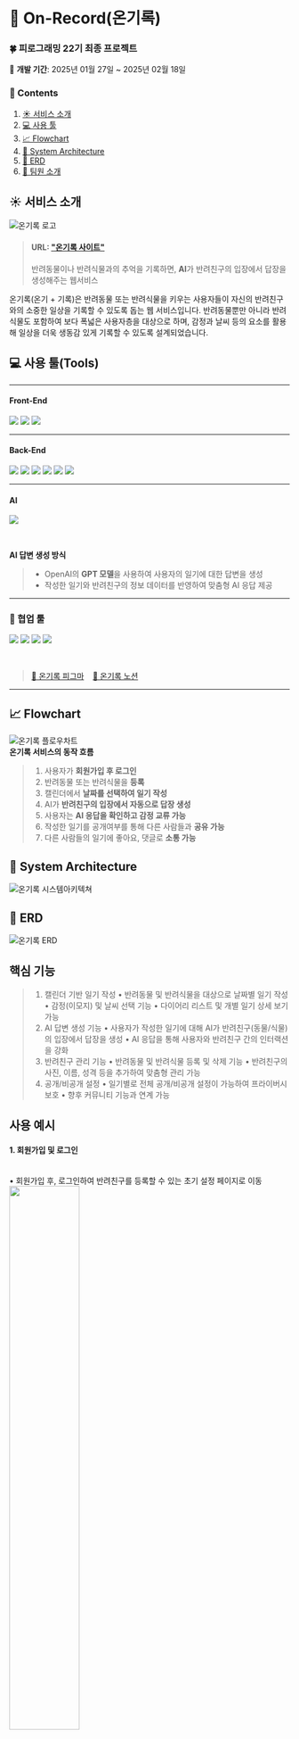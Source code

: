 # 📝 On-Record(온기록)
### 🍀 피로그래밍 22기 최종 프로젝트
📆 **개발 기간**: 2025년 01월 27일 ~ 2025년 02월 18일
### 📂 Contents
1. [☀️ 서비스 소개](#-서비스-소개)
2. [💻 사용 툴](#-사용-툴)
3. [📈 Flowchart](#-Flowchart)
4. [🧱 System Architecture](#-System-Architecture)
5. [📀 ERD](#-ERD)
6. [🐶 팀원 소개](#-팀원-소개)


## ☀️ 서비스 소개
![온기록 로고](static/images/readme/onrecord_logo(readme).png)
> #### URL: ["온기록 사이트"](onrecord.kr, "온기록 이용해보기")
> 반려동물이나 반려식물과의 추억을 기록하면, **AI**가 반려친구의 입장에서 답장을 생성해주는 웹서비스


온기록(온기 + 기록)은 반려동물 또는 반려식물을 키우는 사용자들이 자신의 반려친구와의 소중한 일상을 기록할 수 있도록 돕는 웹 서비스입니다.
반려동물뿐만 아니라 반려식물도 포함하여 보다 폭넓은 사용자층을 대상으로 하며, 감정과 날씨 등의 요소를 활용해 일상을 더욱 생동감 있게 기록할 수 있도록 설계되었습니다.


## 💻 사용 툴(Tools)

******

#### Front-End
<p>
    <img src="https://img.shields.io/badge/HTML-239120?style=for-the-badge&logo=html5&logoColor=white"/>
    <img src="https://img.shields.io/badge/CSS-1572B6?style=for-the-badge&logo=css3&logoColor=white"/>
    <img src="https://img.shields.io/badge/JavaScript-F7DF1E?style=for-the-badge&logo=javascript&logoColor=black"/>
</p>


******


#### Back-End
<p>
    <img src="https://img.shields.io/badge/Django-092E20?style=for-the-badge&logo=django&logoColor=green">
    <img src="https://img.shields.io/badge/PostgreSQL-316192?style=for-the-badge&logo=postgresql&logoColor=white">
    <img src="https://img.shields.io/badge/Nginx-009639?style=for-the-badge&logo=nginx&logoColor=white">
    <img src="/static/images/readme/gunicorn.png">
    <img src="https://img.shields.io/badge/GitHub_Actions-2088FF?style=for-the-badge&logo=github-actions&logoColor=white">
    <img src="/static/images/readme/navercloud.png">
</p>


******


#### AI
<p>
    <img src="https://img.shields.io/badge/ChatGPT-74aa9c?style=for-the-badge&logo=openai&logoColor=white">
</p>
<br>

**AI 답변 생성 방식**  
> - OpenAI의 **GPT 모델**을 사용하여 사용자의 일기에 대한 답변을 생성  
> - 작성한 일기와 반려친구의 정보 데이터를 반영하여 맞춤형 AI 응답 제공


******


### 🌟 협업 툴
<p>
    <img src="https://img.shields.io/badge/GIT-E44C30?style=for-the-badge&logo=git&logoColor=white">
    <img src="https://img.shields.io/badge/GitHub-100000?style=for-the-badge&logo=github&logoColor=white">
    <img src="https://img.shields.io/badge/Notion-000000?style=for-the-badge&logo=notion&logoColor=white">
    <img src="https://img.shields.io/badge/Figma-F24E1E?style=for-the-badge&logo=figma&logoColor=white">
</p><br>

> [🐶 온기록 피그마](https://www.figma.com/design/UegG1gocuWCnORJeMuLayB/%EC%98%A8%EA%B8%B0%EB%A1%9D?node-id=0-1&p=f&t=MrHQne5S9sjzOato-0)
&nbsp;&nbsp;&nbsp;[🌸 온기록 노션](https://arrow-battery-d95.notion.site/18a0464afcbc81dfa1cac08ba4e57ffa)


******

## 📈 Flowchart
![온기록 플로우차트](static/images/readme/onrecord_flowchart.png)
<br>
**온기록 서비스의 동작 흐름**
> 1. 사용자가 **회원가입 후 로그인**
> 2. 반려동물 또는 반려식물을 **등록**
> 3. 캘린더에서 **날짜를 선택하여 일기 작성**
> 4. AI가 **반려친구의 입장에서 자동으로 답장 생성**
> 5. 사용자는 **AI 응답을 확인하고 감정 교류 가능**
> 6. 작성한 일기를 공개여부를 통해 다른 사람들과 **공유 가능**
> 7. 다른 사람들의 일기에 좋아요, 댓글로 **소통 가능**

## 🧱 System Architecture
![온기록 시스템아키텍쳐](static/images/readme/onrecord_systemarchitecture.png)

## 📀 ERD
![온기록 ERD](static/images/readme/onrecord_erd.png)

## 핵심 기능
> 1.	캘린더 기반 일기 작성
	•	반려동물 및 반려식물을 대상으로 날짜별 일기 작성
	•	감정(이모지) 및 날씨 선택 기능
	•	다이어리 리스트 및 개별 일기 상세 보기 가능
> 2.	AI 답변 생성 기능
	•	사용자가 작성한 일기에 대해 AI가 반려친구(동물/식물)의 입장에서 답장을 생성
	•	AI 응답을 통해 사용자와 반려친구 간의 인터랙션을 강화
> 3.	반려친구 관리 기능
	•	반려동물 및 반려식물 등록 및 삭제 기능
	•	반려친구의 사진, 이름, 성격 등을 추가하여 맞춤형 관리 가능
> 4.	공개/비공개 설정
	•	일기별로 전체 공개/비공개 설정이 가능하여 프라이버시 보호
	•	향후 커뮤니티 기능과 연계 가능

## 사용 예시
#### 1.	회원가입 및 로그인
<br>
	•	회원가입 후, 로그인하여 반려친구를 등록할 수 있는 초기 설정 페이지로 이동<br>
    <img src="/static/images/readme/first_page.png" width="50%">
<br>

#### 2.	반려친구 등록
<br>
	•	반려동물 또는 반려식물 추가
	<br>
    <img src="/static/images/readme/create_pet_or_plant.png" width="50%">
    <br>
	•	사진 업로드, 특징, 성격 설정 등의 기능을 통해 개별 맞춤 설정
    <br>
    <p align="center">
	<img src="/static/images/readme/create_pet.png" width="45%">
	<img src="/static/images/readme/create_plant.png" width="45%">
    </p>
    <br>
    
#### 3.	캘린더 화면에서 일기 작성
<br>
	•	원하는 날짜를 선택 후, 반려친구를 지정하여 일기 작성<br>
    <img src="/static/images/readme/view_calendar.png" width="50%">
    <br>
    
#### 4.  일기 작성
<br>
    •	감정 및 날씨 선택, 텍스트 입력 기능 제공<br>
    <img src="/static/images/readme/create_diaries.png" width="50%">
    <br>
    
#### 5.	AI 답변 확인
<br>
	•	작성한 일기에 대해 AI가 반려친구의 입장에서 답장을 자동 생성
	•	감정 분석을 기반으로 자연스러운 반응 제공<br>
    <img src="/static/images/readme/detail_diaries.png" width="50%">
    <br>
    
#### 6.	일기 리스트 및 상세보기
<br>
	•	기록된 일기를 캘린더 혹은 리스트 뷰에서 확인<br>
	•	특정 일기 클릭 시, 상세 페이지로 이동하여 전체 내용 및 AI 답장 확인 가능
    <br>
    <img src="/static/images/readme/onrecord_list.png" width="50%">
    <br>
    
#### 7.	반려친구 관리 및 삭제 기능(마이페이지)
<br>
	•	반려친구 추가/수정/삭제 가능
 <br>
	•	반려친구 데이터와 함께 기존의 작성된 일기들도 함께 삭제
    <br>
    <img src="/static/images/readme/mypage.png" width="50%">
    <br>
    
#### 8. 커뮤니티 기능(모두의 온기록)
<br>
    <img src="/static/images/readme/community.png" width="50%">

## 🐶 팀원 소개
&nbsp;&nbsp;&nbsp;&nbsp;&nbsp;&nbsp;&nbsp;&nbsp;&nbsp;&nbsp;&nbsp;&nbsp;&nbsp;&nbsp;[0HooHI](https://github.com/0HooHI "김영호 Github")
&nbsp;&nbsp;&nbsp;&nbsp;&nbsp;&nbsp;&nbsp;&nbsp;&nbsp;&nbsp;&nbsp;&nbsp;&nbsp;&nbsp;&nbsp;&nbsp;&nbsp;&nbsp;&nbsp;&nbsp;&nbsp;[mangoooooo1](https://github.com/mangoooooo1 "박혜린 Github")
nbsp;&nbsp;&nbsp;&nbsp;&nbsp;&nbsp;&nbsp;&nbsp;&nbsp;&nbsp;&nbsp;&nbsp;&nbsp;&nbsp;&nbsp;&nbsp;&nbsp;&nbsp;&nbsp;&nbsp;[l-wanderer01](https://github.com/l-wanderer01 "장재훈 Github")
&nbsp;&nbsp;&nbsp;&nbsp;&nbsp;&nbsp;&nbsp;&nbsp;&nbsp;&nbsp;&nbsp;&nbsp;&nbsp;&nbsp;&nbsp;&nbsp;&nbsp;&nbsp;&nbsp;&nbsp;&nbsp;&nbsp;&nbsp;&nbsp;[cestjeudi](https://github.com/cestjeudi "조주영 Github")
&nbsp;&nbsp;&nbsp;&nbsp;&nbsp;&nbsp;&nbsp;&nbsp;&nbsp;&nbsp;&nbsp;&nbsp;&nbsp;&nbsp;&nbsp;&nbsp;&nbsp;&nbsp;&nbsp;&nbsp;&nbsp;&nbsp;&nbsp;&nbsp;&nbsp;&nbsp;&nbsp;&nbsp;&nbsp;&nbsp;[Dosp74](https://github.com/Dosp74 "한종서 Github")

![온기록 팀 소개](static/images/readme/onrecord_team.png)
<!-- 
<details><summary>접고 펴는 기능
</summary>

*Write here!*
</details> -->
